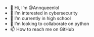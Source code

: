 - 👋 Hi, I’m @Annqueenlol
- 👀 I’m interested in cybersecurity
- 🌱 I’m currently in high school
- 💞️ I’m looking to collaborate on python
- 📫 How to reach me on GitHub

<!---
Annqueenlol/Annqueenlol is a ✨ special ✨ repository because its `README.md` (this file) appears on your GitHub profile.
You can click the Preview link to take a look at your changes.
--->

